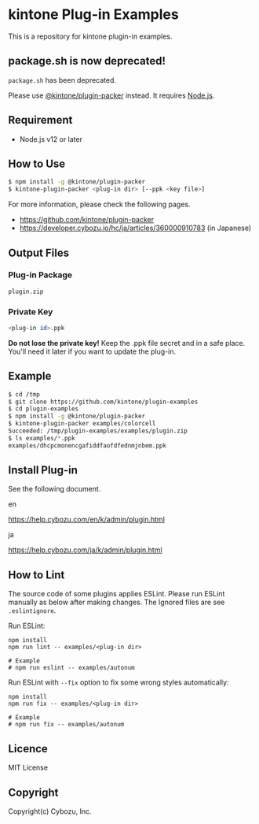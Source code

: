 kintone Plug-in Examples
==========================

This is a repository for kintone plugin-in examples.

## package.sh is now deprecated!

`package.sh` has been deprecated.

Please use [@kintone/plugin-packer](https://www.npmjs.com/package/@kintone/plugin-packer) instead.
It requires [Node.js](https://nodejs.org/).

## Requirement

* Node.js v12 or later

## How to Use

```bash
$ npm install -g @kintone/plugin-packer
$ kintone-plugin-packer <plug-in dir> [--ppk <key file>]
```

For more information, please check the following pages.

* https://github.com/kintone/plugin-packer
* https://developer.cybozu.io/hc/ja/articles/360000910783 (in Japanese)

## Output Files

### Plug-in Package

```bash
plugin.zip
```

### Private Key

```bash
<plug-in id>.ppk
```
**Do not lose the private key!** Keep the .ppk file secret and in a safe place. You'll need it later if you want to update the plug-in.

## Example

```bash
$ cd /tmp
$ git clone https://github.com/kintone/plugin-examples
$ cd plugin-examples
$ npm install -g @kintone/plugin-packer
$ kintone-plugin-packer examples/colorcell
Succeeded: /tmp/plugin-examples/examples/plugin.zip
$ ls examples/*.ppk
examples/dhcpcmonencgafiddfaofdfednmjnbem.ppk
```

## Install Plug-in

See the following document.

en

https://help.cybozu.com/en/k/admin/plugin.html

ja

https://help.cybozu.com/ja/k/admin/plugin.html

## How to Lint

The source code of some plugins applies ESLint.
Please run ESLint manually as below after making changes.
The Ignored files are see `.eslintignore`.

Run ESLint:

```shell
npm install
npm run lint -- examples/<plug-in dir>

# Example
# npm run eslint -- examples/autonum
```

Run ESLint with `--fix` option to fix some wrong styles automatically:

```shell
npm install
npm run fix -- examples/<plug-in dir>

# Example
# npm run fix -- examples/autonum
```

## Licence

MIT License

## Copyright

Copyright(c) Cybozu, Inc.
